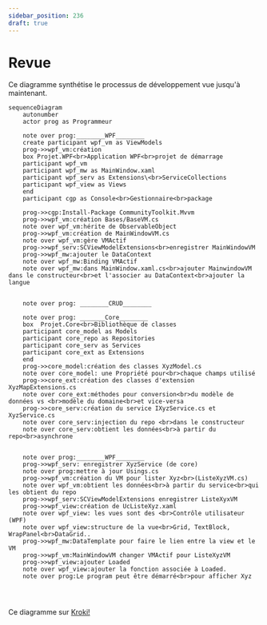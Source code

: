 ```yaml
---
sidebar_position: 236
draft: true
---
```


# Revue 

Ce diagramme synthétise le processus de développement vue jusqu'à maintenant. 

```mermaid
sequenceDiagram
    autonumber
    actor prog as Programmeur

    note over prog:________WPF________
    create participant wpf_vm as ViewModels
    prog->>wpf_vm:création
    box Projet.WPF<br>Application WPF<br>projet de démarrage
    participant wpf_vm
    participant wpf_mw as MainWindow.xaml
    participant wpf_serv as Extensions\<br>ServiceCollections
    participant wpf_view as Views
    end
    participant cgp as Console<br>Gestionnaire<br>package

    prog->>cgp:Install-Package CommunityToolkit.Mvvm
    prog->>wpf_vm:création Bases/BaseVM.cs
    note over wpf_vm:hérite de ObservableObject
    prog->>wpf_vm:création de MainWindowVM.cs
    note over wpf_vm:gère VMActif
    prog->>wpf_serv:SCViewModelExtensions<br>enregistrer MainWindowVM
    prog->>wpf_mw:ajouter le DataContext
    note over wpf_mw:Binding VMActif
    note over wpf_mw:dans MainWindow.xaml.cs<br>ajouter MainwindowVM dans le constructeur<br>et l'associer au DataContext<br>ajouter la langue

    
    note over prog: ________CRUD________

    note over prog: _______Core________
    box  Projet.Core<br>Bibliothèque de classes
    participant core_model as Models
    participant core_repo as Repositories
    participant core_serv as Services
    participant core_ext as Extensions
    end
    prog->>core_model:création des classes XyzModel.cs
    note over core_model: une Propriété pour<br>chaque champs utilisé
    prog->>core_ext:création des classes d'extension XyzMapExtensions.cs
    note over core_ext:méthodes pour conversion<br>du modèle de données vs <br>modèle du domaine<br>et vice-versa
    prog->>core_serv:création du service IXyzService.cs et XyzService.cs
    note over core_serv:injection du repo <br>dans le constructeur
    note over core_serv:obtient les données<br>à partir du repo<br>asynchrone


    note over prog:________WPF________
    prog->>wpf_serv: enregistrer XyzService (de core)
    note over prog:mettre à jour Usings.cs
    prog->>wpf_vm:création du VM pour lister Xyz<br>(ListeXyzVM.cs)
    note over wpf_vm:obtient les données<br>à partir du service<br>qui les obtient du repo
    prog->>wpf_serv:SCViewModelExtensions enregistrer ListeXyxVM
    prog->>wpf_view:création de UcListeXyz.xaml
    note over wpf_view: les vues sont des <br>Contrôle utilisateur (WPF)
    note over wpf_view:structure de la vue<br>Grid, TextBlock, WrapPanel<br>DataGrid..
    prog->>wpf_mw:DataTemplate pour faire le lien entre la view et le VM
    prog->>wpf_vm:MainWindowVM changer VMActif pour ListeXyzVM 
    prog->>wpf_view:ajouter Loaded
    note over wpf_view:ajouter la fonction associée à Loaded. 
    note over prog:Le program peut être démarré<br>pour afficher Xyz


  
```

Ce diagramme sur [Kroki!](https://kroki.io/mermaid/svg/eNqVVstu2zgU3fcruGsCNJ69MQjQODODAjEatHl0MUBBU9cyHYpk-bCdfk2Xcdf9A_3Y3EtKtmzJQccwLEs8PDz3LQ_fImgB15KXjldvGH54DEbHagYu34pgHLPOlIx7dotXBFYQ3Zu0rE0AZlaQIeOvzefx9u_2b4IJBxyBlrsghbRcB7a286-rikgfJKynpgDlE5aILi4v8_pYuHrLgzQ6rc3MhjQsIYzwiD9n7vK9tUqKhGDNI5sArABW1NuKO8dLyMy94wcfV2tSNeVSP0pdmPVowys1iPTgVoT9axNAe5Tg_yUBn_GxFDAxSoEgZX74eLS7tT8jQBc9pCgtgSbIYhQQ_T_giVRz6dK95eKJTOx6D3eNP2gfuFIXt3kdKaoqahme74xRTzKMpqvWA8MuZ1fcg_-Dfh-mI-GPIt7AF_XWSXyG_v44I4_wmYKPsyWa_io54vc-foW_rF8csIfpe3Tl_JiRzht_nuxSaB8J8gxoB6X0wSFb96xjlmo95ksTA8IUsGseOLo7wCYMKELsFdJIXR5o6oEKrntJhDaSrPYsWl03kljC4-kCtQcXRcAaSzYEpt5y742QuIXHrrwumeL41WVs8mCoOllbk5NP99e7-nwNOTEODgqZCrCtQFokBVdypqQJi_oFuwmFVSjUC_2kF8RWUZhSgXVK_hjkwBrCfMKrl9iB5Cm6tgSbmjuBQl8d1ulhuTU1s5N3kKW-tYd9ef6eRPdTtbOVRQ3kIetkvQ31llmTAykWnPyDl8p6FoNU0tfbngCUeuL44i20-pMUbvf2nJBEZBXKWBgiIiWUX7hMm0hUERnKrl9UClyBXaXeInLlGa3uliIuVZit0GQkufqCaHhPf6rIjgGR-Rwa9gFFN2FCuQxpDh4M6U9kUi9zGyWylBlJ-UC9nKQwsyABk0GRGxsjiaT-kXPFtdSpovyzFgtnNJbS_xlyx22JddvP3lR2RiWC0s6HyCsIiGcobEnRuvfYaHbRPdlKI_aiHF5MqpCPI1PObugWb1J_PR9usL_lnCaI9PxblAnb7mtc9_ut-cAxjcJNvyvTfDycF_eitWc_k4_MoT1J3SrijzekD3I2U9N09S_MmVx8nFKGnWEYz08x5cyKLlUHdlgkTRPYyeIdu8PqulJGPL1jj47bW65B0So1aEKMRgNzhhbvoLIqvQ9RxOY0xymTFXoTXUPhp6Po7YCaP82-geh35xk1FV2i8GYiZeJ97Nmga9vJcWN4AcUpF3Tmy9zoXId5HGGeUJ7m7aPBiXMD6YqvjMxCDKz-SdY1r2X1Nr29kFQ-n0uxyHmbx1cqvf8ASHLIeg)